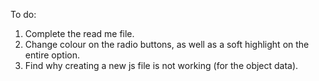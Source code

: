 To do:
1. Complete the read me file.
2. Change colour on the radio buttons, as well as a soft highlight on the entire option.
3. Find why creating a new js file is not working (for the object data).